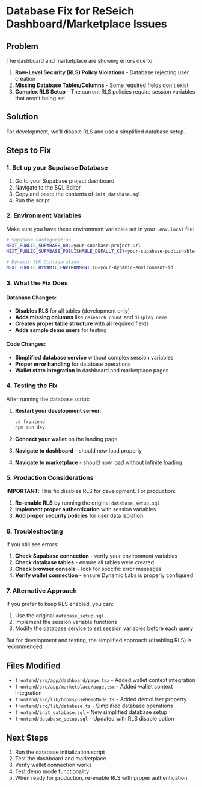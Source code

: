 # Database Fix for ReSeich Dashboard/Marketplace Issues

## Problem

The dashboard and marketplace are showing errors due to:

1. **Row-Level Security (RLS) Policy Violations** - Database rejecting user creation
2. **Missing Database Tables/Columns** - Some required fields don't exist
3. **Complex RLS Setup** - The current RLS policies require session variables that aren't being set

## Solution

For development, we'll disable RLS and use a simplified database setup.

## Steps to Fix

### 1. Set up your Supabase Database

1. Go to your Supabase project dashboard
2. Navigate to the SQL Editor
3. Copy and paste the contents of `init_database.sql`
4. Run the script

### 2. Environment Variables

Make sure you have these environment variables set in your `.env.local` file:

```bash
# Supabase Configuration
NEXT_PUBLIC_SUPABASE_URL=your-supabase-project-url
NEXT_PUBLIC_SUPABASE_PUBLISHABLE_DEFAULT_KEY=your-supabase-publishable-key

# Dynamic SDK Configuration
NEXT_PUBLIC_DYNAMIC_ENVIRONMENT_ID=your-dynamic-environment-id
```

### 3. What the Fix Does

#### Database Changes:

- **Disables RLS** for all tables (development only)
- **Adds missing columns** like `research_count` and `display_name`
- **Creates proper table structure** with all required fields
- **Adds sample demo users** for testing

#### Code Changes:

- **Simplified database service** without complex session variables
- **Proper error handling** for database operations
- **Wallet state integration** in dashboard and marketplace pages

### 4. Testing the Fix

After running the database script:

1. **Restart your development server**:

   ```bash
   cd frontend
   npm run dev
   ```

2. **Connect your wallet** on the landing page

3. **Navigate to dashboard** - should now load properly

4. **Navigate to marketplace** - should now load without infinite loading

### 5. Production Considerations

**IMPORTANT**: This fix disables RLS for development. For production:

1. **Re-enable RLS** by running the original `database_setup.sql`
2. **Implement proper authentication** with session variables
3. **Add proper security policies** for user data isolation

### 6. Troubleshooting

If you still see errors:

1. **Check Supabase connection** - verify your environment variables
2. **Check database tables** - ensure all tables were created
3. **Check browser console** - look for specific error messages
4. **Verify wallet connection** - ensure Dynamic Labs is properly configured

### 7. Alternative Approach

If you prefer to keep RLS enabled, you can:

1. Use the original `database_setup.sql`
2. Implement the session variable functions
3. Modify the database service to set session variables before each query

But for development and testing, the simplified approach (disabling RLS) is recommended.

## Files Modified

- `frontend/src/app/dashboard/page.tsx` - Added wallet context integration
- `frontend/src/app/marketplace/page.tsx` - Added wallet context integration
- `frontend/src/lib/hooks/useDemoMode.ts` - Added demoUser property
- `frontend/src/lib/database.ts` - Simplified database operations
- `frontend/init_database.sql` - New simplified database setup
- `frontend/database_setup.sql` - Updated with RLS disable option

## Next Steps

1. Run the database initialization script
2. Test the dashboard and marketplace
3. Verify wallet connection works
4. Test demo mode functionality
5. When ready for production, re-enable RLS with proper authentication
